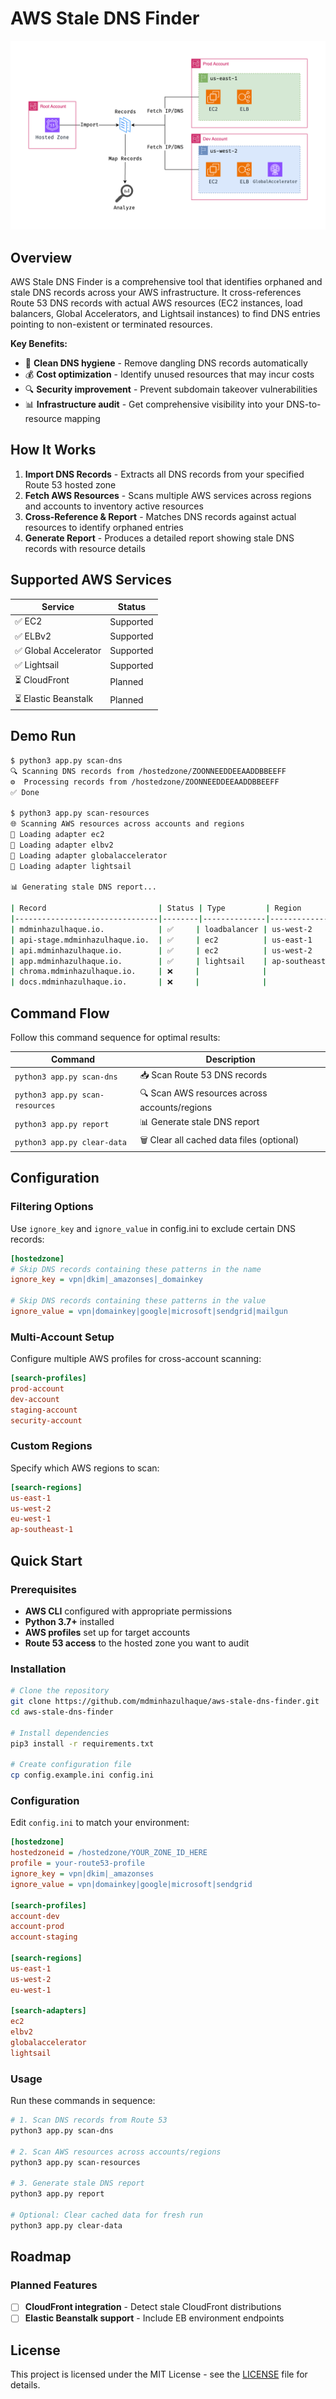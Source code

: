 # AWS Stale DNS Finder

![AWS Stale DNS Finder](.media/aws-stale-dns-finder.drawio.png)

## Overview

AWS Stale DNS Finder is a comprehensive tool that identifies orphaned and stale DNS records across your AWS infrastructure. It cross-references Route 53 DNS records with actual AWS resources (EC2 instances, load balancers, Global Accelerators, and Lightsail instances) to find DNS entries pointing to non-existent or terminated resources.

**Key Benefits:**
- 🧹 **Clean DNS hygiene** - Remove dangling DNS records automatically
- 💰 **Cost optimization** - Identify unused resources that may incur costs  
- 🔍 **Security improvement** - Prevent subdomain takeover vulnerabilities
- 📊 **Infrastructure audit** - Get comprehensive visibility into your DNS-to-resource mapping

## How It Works

1. **Import DNS Records** - Extracts all DNS records from your specified Route 53 hosted zone
2. **Fetch AWS Resources** - Scans multiple AWS services across regions and accounts to inventory active resources
3. **Cross-Reference & Report** - Matches DNS records against actual resources to identify orphaned entries
4. **Generate Report** - Produces a detailed report showing stale DNS records with resource details

## Supported AWS Services

| Service | Status |
|---------|--------|
| ✅ EC2 | Supported |
| ✅ ELBv2 | Supported |
| ✅ Global Accelerator | Supported |
| ✅ Lightsail | Supported |
| ⏳ CloudFront | Planned |
| ⏳ Elastic Beanstalk | Planned |

## Demo Run

```bash
$ python3 app.py scan-dns     
🔍 Scanning DNS records from /hostedzone/ZOONNEEDDEEAADDBBEEFF
⚙️  Processing records from /hostedzone/ZOONNEEDDEEAADDBBEEFF
✅ Done

$ python3 app.py scan-resources
🌐 Scanning AWS resources across accounts and regions
🔌 Loading adapter ec2
🔌 Loading adapter elbv2
🔌 Loading adapter globalaccelerator
🔌 Loading adapter lightsail

📊 Generating stale DNS report...

| Record                         | Status | Type         | Region         | Name      |
|--------------------------------|--------|--------------|----------------|-----------|
| mdminhazulhaque.io.            | ✅     | loadbalancer | us-west-2      | prod      |
| api-stage.mdminhazulhaque.io.  | ✅     | ec2          | us-east-1      | 100.1.2.3 |
| api.mdminhazulhaque.io.        | ✅     | ec2          | us-west-2      | 54.3.2.1  |
| app.mdminhazulhaque.io.        | ✅     | lightsail    | ap-southeast-1 | 3.100.1.2 |
| chroma.mdminhazulhaque.io.     | ❌     |              |                |           |
| docs.mdminhazulhaque.io.       | ❌     |              |                |           |
```

## Command Flow

Follow this command sequence for optimal results:

| Command | Description |
|---------|-------------|
| `python3 app.py scan-dns` | 📥 Scan Route 53 DNS records |
| `python3 app.py scan-resources` | 🔍 Scan AWS resources across accounts/regions |
| `python3 app.py report` | 📊 Generate stale DNS report |
| `python3 app.py clear-data` | 🗑️ Clear all cached data files (optional) |

## Configuration

### Filtering Options

Use `ignore_key` and `ignore_value` in config.ini to exclude certain DNS records:

```ini
[hostedzone]
# Skip DNS records containing these patterns in the name
ignore_key = vpn|dkim|_amazonses|_domainkey

# Skip DNS records containing these patterns in the value  
ignore_value = vpn|domainkey|google|microsoft|sendgrid|mailgun
```

### Multi-Account Setup

Configure multiple AWS profiles for cross-account scanning:

```ini
[search-profiles]
prod-account
dev-account  
staging-account
security-account
```

### Custom Regions

Specify which AWS regions to scan:

```ini
[search-regions]
us-east-1
us-west-2
eu-west-1
ap-southeast-1
```

## Quick Start

### Prerequisites

- **AWS CLI** configured with appropriate permissions
- **Python 3.7+** installed
- **AWS profiles** set up for target accounts
- **Route 53 access** to the hosted zone you want to audit

### Installation

```bash
# Clone the repository
git clone https://github.com/mdminhazulhaque/aws-stale-dns-finder.git
cd aws-stale-dns-finder

# Install dependencies
pip3 install -r requirements.txt

# Create configuration file
cp config.example.ini config.ini
```

### Configuration

Edit `config.ini` to match your environment:

```ini
[hostedzone]
hostedzoneid = /hostedzone/YOUR_ZONE_ID_HERE
profile = your-route53-profile
ignore_key = vpn|dkim|_amazonses
ignore_value = vpn|domainkey|google|microsoft|sendgrid

[search-profiles]
account-dev
account-prod
account-staging

[search-regions]
us-east-1
us-west-2
eu-west-1

[search-adapters]
ec2
elbv2
globalaccelerator
lightsail
```

### Usage

Run these commands in sequence:

```bash
# 1. Scan DNS records from Route 53
python3 app.py scan-dns

# 2. Scan AWS resources across accounts/regions
python3 app.py scan-resources

# 3. Generate stale DNS report
python3 app.py report

# Optional: Clear cached data for fresh run
python3 app.py clear-data
```

## Roadmap

### Planned Features
- [ ] **CloudFront integration** - Detect stale CloudFront distributions
- [ ] **Elastic Beanstalk support** - Include EB environment endpoints

## License

This project is licensed under the MIT License - see the [LICENSE](LICENSE) file for details.